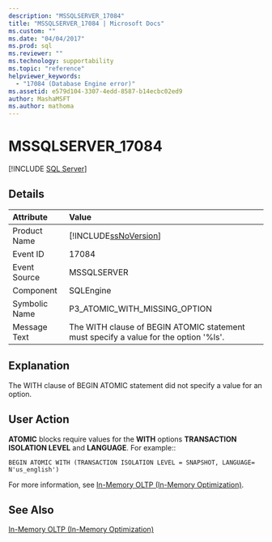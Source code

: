 ```yaml
---
description: "MSSQLSERVER_17084"
title: "MSSQLSERVER_17084 | Microsoft Docs"
ms.custom: ""
ms.date: "04/04/2017"
ms.prod: sql
ms.reviewer: ""
ms.technology: supportability
ms.topic: "reference"
helpviewer_keywords: 
  - "17084 (Database Engine error)"
ms.assetid: e579d104-3307-4edd-8587-b14ecbc02ed9
author: MashaMSFT
ms.author: mathoma
---
```

# MSSQLSERVER_17084
 [!INCLUDE [SQL Server](../../includes/applies-to-version/sqlserver.md)]
  
## Details  
  
| Attribute | Value |  
| :-------- | :---- |  
|Product Name|[!INCLUDE[ssNoVersion](../../includes/ssnoversion-md.md)]|  
|Event ID|17084|  
|Event Source|MSSQLSERVER|  
|Component|SQLEngine|  
|Symbolic Name|P3_ATOMIC_WITH_MISSING_OPTION|  
|Message Text|The WITH clause of BEGIN ATOMIC statement must specify a value for the option '%ls'.|  
  
## Explanation  
The WITH clause of BEGIN ATOMIC statement did not specify a value for an option.  
  
## User Action  
**ATOMIC** blocks require values for the **WITH** options **TRANSACTION ISOLATION LEVEL** and **LANGUAGE**. For example::  
  
```  
BEGIN ATOMIC WITH (TRANSACTION ISOLATION LEVEL = SNAPSHOT, LANGUAGE= N'us_english')  
```  
  
For more information, see [In-Memory OLTP &#40;In-Memory Optimization&#41;](~/relational-databases/in-memory-oltp/in-memory-oltp-in-memory-optimization.md).  
  
## See Also  
[In-Memory OLTP &#40;In-Memory Optimization&#41;](~/relational-databases/in-memory-oltp/in-memory-oltp-in-memory-optimization.md)  
  
